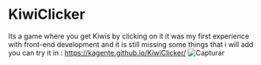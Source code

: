 # KiwiClicker
Its a game where you get Kiwis by clicking on it
it was my first experience with front-end development and it is still missing some things that i will add
you can try it in : https://kagente.github.io/KiwiClicker/
![Capturar](https://github.com/user-attachments/assets/d5f69ae0-c424-407b-bf3e-0ead2216da42)

